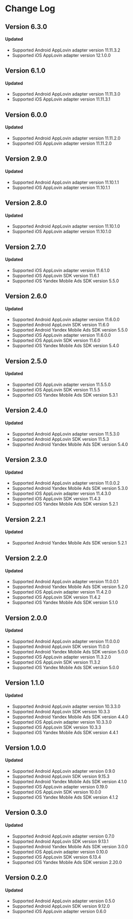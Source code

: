 # Change Log

## Version 6.3.0

#### Updated

* Supported Android AppLovin adapter version 11.11.3.2
* Supported iOS AppLovin adapter version 12.1.0.0

## Version 6.1.0

#### Updated

* Supported Android AppLovin adapter version 11.11.3.0
* Supported iOS AppLovin adapter version 11.11.3.1

## Version 6.0.0

#### Updated

* Supported Android AppLovin adapter version 11.11.2.0
* Supported iOS AppLovin adapter version 11.11.2.0

## Version 2.9.0

#### Updated

* Supported Android AppLovin adapter version 11.10.1.1
* Supported iOS AppLovin adapter version 11.10.1.1

## Version 2.8.0

#### Updated

* Supported Android AppLovin adapter version 11.10.1.0
* Supported iOS AppLovin adapter version 11.10.1.0

## Version 2.7.0

#### Updated

* Supported iOS AppLovin adapter version 11.6.1.0
* Supported iOS AppLovin SDK version 11.6.1
* Supported iOS Yandex Mobile Ads SDK version 5.5.0

## Version 2.6.0

#### Updated

* Supported Android AppLovin adapter version 11.6.0.0
* Supported Android AppLovin SDK version 11.6.0
* Supported Android Yandex Mobile Ads SDK version 5.5.0
* Supported iOS AppLovin adapter version 11.6.0.0
* Supported iOS AppLovin SDK version 11.6.0
* Supported iOS Yandex Mobile Ads SDK version 5.4.0

## Version 2.5.0

#### Updated

* Supported iOS AppLovin adapter version 11.5.5.0
* Supported iOS AppLovin SDK version 11.5.5
* Supported iOS Yandex Mobile Ads SDK version 5.3.1

## Version 2.4.0

#### Updated

* Supported Android AppLovin adapter version 11.5.3.0
* Supported Android AppLovin SDK version 11.5.3
* Supported Android Yandex Mobile Ads SDK version 5.4.0

## Version 2.3.0

#### Updated

* Supported Android AppLovin adapter version 11.0.0.2
* Supported Android Yandex Mobile Ads SDK version 5.3.0
* Supported iOS AppLovin adapter version 11.4.3.0
* Supported iOS AppLovin SDK version 11.4.3
* Supported iOS Yandex Mobile Ads SDK version 5.2.1

## Version 2.2.1

#### Updated

* Supported Android Yandex Mobile Ads SDK version 5.2.1

## Version 2.2.0

#### Updated

* Supported Android AppLovin adapter version 11.0.0.1
* Supported Android Yandex Mobile Ads SDK version 5.2.0
* Supported iOS AppLovin adapter version 11.4.2.0
* Supported iOS AppLovin SDK version 11.4.2
* Supported iOS Yandex Mobile Ads SDK version 5.1.0

## Version 2.0.0

#### Updated

* Supported Android AppLovin adapter version 11.0.0.0
* Supported Android AppLovin SDK version 11.0.0
* Supported Android Yandex Mobile Ads SDK version 5.0.0
* Supported iOS AppLovin adapter version 11.3.2.0
* Supported iOS AppLovin SDK version 11.3.2
* Supported iOS Yandex Mobile Ads SDK version 5.0.0

## Version 1.1.0

#### Updated

* Supported Android AppLovin adapter version 10.3.3.0
* Supported Android AppLovin SDK version 10.3.3
* Supported Android Yandex Mobile Ads SDK version 4.4.0
* Supported iOS AppLovin adapter version 10.3.3.0
* Supported iOS AppLovin SDK version 10.3.3
* Supported iOS Yandex Mobile Ads SDK version 4.4.1

## Version 1.0.0

#### Updated

* Supported Android AppLovin adapter version 0.9.0
* Supported Android AppLovin SDK version 9.15.3
* Supported Android Yandex Mobile Ads SDK version 4.1.0
* Supported iOS AppLovin adapter version 0.19.0
* Supported iOS AppLovin SDK version 10.0.0
* Supported iOS Yandex Mobile Ads SDK version 4.1.2

## Version 0.3.0

#### Updated

* Supported Android AppLovin adapter version 0.7.0
* Supported Android AppLovin SDK version 9.13.1
* Supported Android Yandex Mobile Ads SDK version 3.0.0
* Supported iOS AppLovin adapter version 0.10.0
* Supported iOS AppLovin SDK version 6.13.4
* Supported iOS Yandex Mobile Ads SDK version 2.20.0

## Version 0.2.0

#### Updated

* Supported Android AppLovin adapter version 0.5.0
* Supported Android AppLovin SDK version 9.12.0
* Supported iOS AppLovin adapter version 0.6.0
